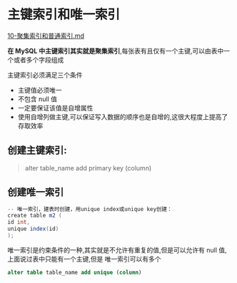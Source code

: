 # 主键索引和唯一索引

 [10-聚集索引和普通索引.md](10-聚集索引和普通索引.md) 

**在 MySQL 中主键索引其实就是聚集索引**,每张表有且仅有一个主键,可以由表中一个或者多个字段组成

主键索引必须满足三个条件

- 主键值必须唯一
- 不包含 null 值
- 一定要保证该值是自增属性
- 使用自增列做主键,可以保证写入数据的顺序也是自增的,这很大程度上提高了存取效率

## 创建主键索引:

> alter table_name add primary key (column)

## 创建唯一索引

```java
-- 唯一索引，建表时创建，用unique index或unique key创建：
create table m2 (
id int,
unique index(id)
);
```

唯一索引是约束条件的一种,其实就是不允许有重复的值,但是可以允许有 null 值, 上面说过表中只能有一个主键,但是 唯一索引可以有多个

```sql
alter table table_name add unique (column)
```




